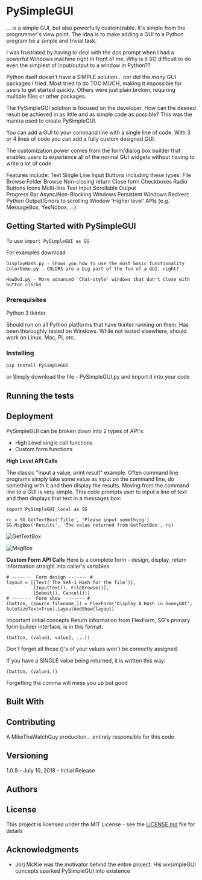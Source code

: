 # PySimpleGUI

... is a simple GUI, but also powerfully customizable.  It's simple from the programmer's view point.  The idea is to make adding a GUI to a Python program be a simple and trivial task.

I was frustrated by having to deal with the dos prompt when I had a powerful Windows machine right in front of me.  Why is it SO difficult to do even the simplest of input/output to a window in Python??  

Python itself doesn't have a SIMPLE solution... nor did the *many* GUI packages I tried.  Most tried to do TOO MUCH, making it impossible for users to get started quickly.  Others were just plain broken, requiring multiple files or other packages.

The PySimpleGUI solution is focused on the developer.  How can the desired result be achieved in as little and as simple code as possible?  This was the mantra used to create PySimpleGUI.

You can add a GUI to your command line with a single line of code.  With 3 or 4 lines of code you can add a fully custom designed GUI.

The customization power comes from the form/dialog box builder that enables users to experience all of the normal GUI widgets without having to write a lot of code.

Features include:
    Text
    Single Line Input
    Buttons including these types:
	File Browse
	Folder Browse
	Non-closing return
	Close form
    Checkboxes
    Radio Buttons
    Icons
    Multi-line Text Input
    Scrollable Output    
    Progress Bar
    Async/Non-Blocking Windows
    Persistent Windows
    Redirect Python Output/Errors to scrolling Window
    'Higher level' APIs (e.g. MessageBox, YesNobox, ...)


## Getting Started with PySimpleGUI

To use      `import PySimpleGUI as SG`

For examples download
    
    DisplayHash.py - Shows you how to use the most basic functionality
    ColorDemo.py - COLORS are a big part of the fun of a GUI, right?
    
    HowDoI.py - More advanced 'Chat-style' windows that don't close with button clicks
    

### Prerequisites

Python 3
tkinter

Should run on all Python platforms that have tkinter running on them.  Has been thoroughly tested on Windows.  While not tested elsewhere, should work on Linux, Mac, Pi, etc.

### Installing

    pip install PySimpleGUI
 or
Simply download the file - PySimpleGUI.py and import it into your code

## Running the tests


## Deployment

PySimpleGUI can be broken down into 2 types of API's:
 * High Level single call functions
 * Custom form functions
 

**High Level API Calls**

The classic "input a value, print result" example.
Often command line programs simply take some value as input on the command line, do something with it and then display the results.  Moving from the command line to a GUI is very simple.
This code prompts user to input a line of text and then displays that text in a messages box:

    import PySimpleGUI_local as SG  
      
    rc = SG.GetTextBox('Title', 'Please input something')  
    SG.MsgBox('Results', 'The value returned from GetTextBox', rc)

![GetTextBox](https://user-images.githubusercontent.com/13696193/42592930-1ca1370a-8519-11e8-907e-ad73e9be7749.jpg)

![MsgBox](https://user-images.githubusercontent.com/13696193/42592929-1c7361ae-8519-11e8-8adc-411c1afee69f.jpg)


**Custom Form API Calls**
Here is a complete form - design, display, return information straight into caller's variables

    # -------  Form design ------- #
    layout = [[Text('The SHA-1 Hash for the file')],
              [InputText(), FileBrowse()],
              [Submit(), Cancel()]]
    # -------  Form show  ------- #
    (button, (source_filename,)) = FlexForm('Display A Hash in GooeyGUI', AutoSizeText=True).LayoutAndShow(layout)

Important initial concepts
    Return information from FlexForm, SG's primary form builder interface, is in this format:
    
    (button, (value1, value2, ...))

Don't forget all those ()'s of your values won't be coreectly assigned.

If you have a SINGLE value being returned, it is written this way:

    (button, (value1,))

Forgetting the comma will mess you up but good

## Built With


## Contributing

A MikeTheWatchGuy production... entirely responsible for this code

## Versioning

1.0.9 - July 10, 2018 - Initial Release
    

## Authors


## License

This project is licensed under the MIT License - see the [LICENSE.md](LICENSE.md) file for details

## Acknowledgments

* Jorj McKie was the motivator behind the entire project. His wxsimpleGUI concepts sparked PySimpleGUI into existence
